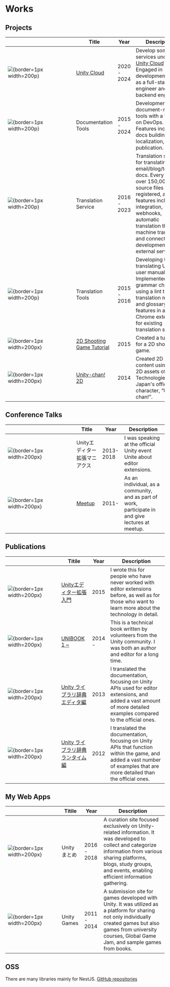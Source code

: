 # Works

## Projects

| <div style="width:200px"></div>                                            | Title                                                                                      | Year        | Description                                                                                                                                                                                                                                                                   |
| -------------------------------------------------------------------------- | ------------------------------------------------------------------------------------------ | ----------- | ----------------------------------------------------------------------------------------------------------------------------------------------------------------------------------------------------------------------------------------------------------------------------- |
| ![](/images/unity_cloud.jpg){border=1px width=200p}                        | [Unity Cloud](https://cloud.unity.com/)                                                    | 2020 - 2024 | Develop some services under the [Unity Cloud](https://cloud.unity.com/) brand. Engaged in development work as a full-stack engineer and backend engineer.                                                                                                                     |
| ![](/images/documentation.webp){border=1px width=200p}                     | Documentation Tools                                                                        | 2015 - 2024 | Development of document-related tools with a focus on DevOps. Features include docs building, localization, and publication.                                                                                                                                                  |
| ![](/images/no_image.jpg){border=1px width=200p}                           | Translation Service                                                                        | 2016 - 2023 | Translation service for translating email/blog/technical docs. Every year, over 150,000 source files are registered, and the features include Git integration, webhooks, automatic translation through machine translation, and connector development with external services. |
| ![](/images/no_image.jpg){border=1px width=200p}                           | Translation Tools                                                                          | 2015 - 2016 | Developing tools for translating Unity's user manual. Implemented grammar checking using a lint tool, translation memory, and glossary features in a Chrome extension for existing translation services.                                                                      |
| ![](/images/5211b4745ffac6c4f1be7ba4f083bb7e.webp){border=1px width=200px} | [2D Shooting Game Tutorial](https://github.com/unity3d-jp-tutorials/2d-shooting-game/wiki) | 2015        | Created a tutorial for a 2D shooting game.                                                                                                                                                                                                                                    |
| ![](/images/48a038fb41056513659c48979ee7ef29.webp){border=1px width=200px} | [Unity-chan! 2D](https://unity-chan.com/contents/staff-note/ready-for-2d/)                 | 2014        | Created 2D game content using the 2D assets of Unity Technologies Japan's official character, “Unity-chan!”.                                                                                                                                                                  |

## Conference Talks

| <div style="width:200px"></div>                                            | Title                                                        | Year      | Description                                                                                        |
| -------------------------------------------------------------------------- | ------------------------------------------------------------ | --------- | -------------------------------------------------------------------------------------------------- |
| ![](/images/972414c513dcf3eec7ab295c033cedcc.webp){border=1px width=200px} | Unityエディター拡張マニアクス                                | 2013-2018 | I was speaking at the official Unity event Unite about editor extensions.                          |
| ![](/images/no_image.jpg){border=1px width=200px}                          | [Meetup](https://www.slideshare.net/keigoando/presentations) | 2011-     | As an individual, as a community, and as part of work, participate in and give lectures at meetup. |

## Publications

| <div style="width:150px"></div>                                           | Titile                                                                                  | Year   | Description                                                                                                                                                              |
| ------------------------------------------------------------------------- | --------------------------------------------------------------------------------------- | ------ | ------------------------------------------------------------------------------------------------------------------------------------------------------------------------ |
| ![](/images/6dbc84ddeed1201e49e2f947e5e9a6a6.png){border=1px width=200px} | [Unityエディター拡張入門](https://anchan828.github.io/editor-manual/)                   | 2015   | I wrote this for people who have never worked with editor extensions before, as well as for those who want to learn more about the technology in detail.                 |
| ![](/images/8daea67ae8f857bbed9bf570868f01a7.png){border=1px width=200px} | [UNIBOOK 1 ~](https://unity-bu.booth.pm/)                                               | 2014 - | This is a technical book written by volunteers from the Unity community. I was both an author and editor for a long time.                                                |
| ![](/images/7a3f4da5108618baa49b14e1f939bea4.jpg){border=1px width=200px} | [Unity ライブラリ辞典 エディタ編](https://www.cutt.co.jp/book/978-4-87783-286-5.html)   | 2013   | I translated the documentation, focusing on Unity APIs used for editor extensions, and added a vast amount of more detailed examples compared to the official ones.      |
| ![](/images/9e3f59820c8e46caf970801070ae58dd.jpg){border=1px width=200px} | [Unity ライブラリ辞典 ランタイム編](https://www.cutt.co.jp/book/978-4-87783-285-8.html) | 2012   | I translated the documentation, focusing on Unity APIs that function within the game, and added a vast number of examples that are more detailed than the official ones. |

## My Web Apps

| <div style="width:150px"></div>                       | Titile       | Year        | Description                                                                                                                                                                                                                         |
| ----------------------------------------------------- | ------------ | ----------- | ----------------------------------------------------------------------------------------------------------------------------------------------------------------------------------------------------------------------------------- |
| ![](/images/unity-matome.png){border=1px width=200px} | Unity まとめ | 2016 - 2018 | A curation site focused exclusively on Unity-related information. It was developed to collect and categorize information from various sharing platforms, blogs, study groups, and events, enabling efficient information gathering. |
| ![](/images/unity-games.webp){border=1px width=200px} | Unity Games  | 2011 - 2014 | A submission site for games developed with Unity. It was utilized as a platform for sharing not only individually created games but also games from university courses, Global Game Jam, and sample games from books.               |

## OSS

There are many libraries mainly for NestJS.
[GitHub repositories](https://github.com/anchan828?tab=repositories)
